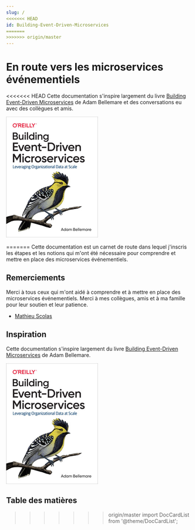 ```yaml
---
slug: /
<<<<<<< HEAD
id: Building-Event-Driven-Microservices
=======
>>>>>>> origin/master
---
```


# En route vers les microservices événementiels

<<<<<<< HEAD
Cette documentation s'inspire largement du livre [Building Event-Driven Microservices](https://www.oreilly.com/library/view/building-event-driven-microservices/9781492057881/) de Adam Bellemare et des conversations eu avec des collègues et amis.

![alt text](../../static/img/building-event-driven-microservices-book.jpg)

=======
Cette documentation est un carnet de route dans lequel j'inscris les étapes et les notions qui m'ont été nécessaire pour comprendre et mettre en place des microservices événementiels.

## Remerciements

Merci à tous ceux qui m'ont aidé à comprendre et à mettre en place des microservices événementiels. Merci à mes collègues, amis et à ma famille pour leur soutien et leur patience.

- [Mathieu Scolas](https://github.com/worming004) 

## Inspiration

Cette documentation s'inspire largement du livre [Building Event-Driven Microservices](https://www.oreilly.com/library/view/building-event-driven-microservices/9781492057881/) de Adam Bellemare.

![alt text](../../static/img/building-event-driven-microservices-book.jpg)

## Table des matières

>>>>>>> origin/master
import DocCardList from '@theme/DocCardList';

<DocCardList />
